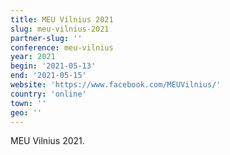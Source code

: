 ```yaml
---
title: MEU Vilnius 2021
slug: meu-vilnius-2021
partner-slug: ''
conference: meu-vilnius
year: 2021
begin: '2021-05-13'
end: '2021-05-15'
website: 'https://www.facebook.com/MEUVilnius/'
country: 'online'
town: ''
geo: ''
---
```

MEU Vilnius 2021.
